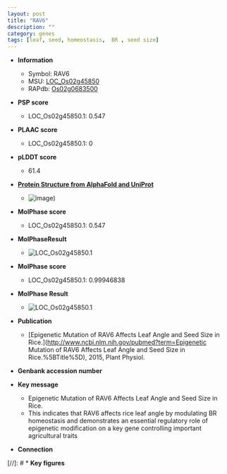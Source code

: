 ```yaml
---
layout: post
title: "RAV6"
description: ""
category: genes
tags: [leaf, seed, homeostasis,  BR , seed size]
---
```


* **Information**  
    + Symbol: RAV6  
    + MSU: [LOC_Os02g45850](http://rice.plantbiology.msu.edu/cgi-bin/ORF_infopage.cgi?orf=LOC_Os02g45850)  
    + RAPdb: [Os02g0683500](http://rapdb.dna.affrc.go.jp/viewer/gbrowse_details/irgsp1?name=Os02g0683500)  

* **PSP score**  
    + LOC_Os02g45850.1: 0.547 

* **PLAAC score**  
    + LOC_Os02g45850.1: 0 

* **pLDDT score**
    + 61.4

* **[Protein Structure from AlphaFold and UniProt](https://www.uniprot.org/uniprotkb/Q6EU30/entry#structure)**
    + ![image](https://ricepsp.github.io/images/Q6/AF-Q6EU30-F1.png))

* **MolPhase score**
    + LOC_Os02g45850.1: 0.547

* **MolPhaseResult**
    + ![LOC_Os02g45850.1](https://ricepsp.github.io/pictures/LOC_Os02g/LOC_Os02g45850.1.png)

* **MolPhase score**
    + LOC_Os02g45850.1: 0.99946838

* **MolPhase Result**
    + ![LOC_Os02g45850.1](https://304243504.github.io/Pictures/LOC_Os02g/LOC_Os02g45850.1.png)

* **Publication**  
    + [Epigenetic Mutation of RAV6 Affects Leaf Angle and Seed Size in Rice.](http://www.ncbi.nlm.nih.gov/pubmed?term=Epigenetic Mutation of RAV6 Affects Leaf Angle and Seed Size in Rice.%5BTitle%5D), 2015, Plant Physiol.

* **Genbank accession number**  

* **Key message**  
    + Epigenetic Mutation of RAV6 Affects Leaf Angle and Seed Size in Rice.
    + This indicates that RAV6 affects rice leaf angle by modulating BR homeostasis and demonstrates an essential regulatory role of epigenetic modification on a key gene controlling important agricultural traits

* **Connection**  

[//]: # * **Key figures**  


